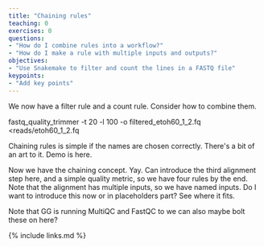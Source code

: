 ```yaml
---
title: "Chaining rules"
teaching: 0
exercises: 0
questions:
- "How do I combine rules into a workflow?"
- "How do I make a rule with multiple inputs and outputs?"
objectives:
- "Use Snakemake to filter and count the lines in a FASTQ file"
keypoints:
- "Add key points"
---
```


We now have a filter rule and a count rule. Consider how to combine them.

fastq_quality_trimmer -t 20 -l 100 -o filtered_etoh60_1_2.fq <reads/etoh60_1_2.fq

Chaining rules is simple if the names are chosen correctly. There's a bit of an art to it.
Demo is here.


Now we have the chaining concept. Yay. Can introduce the third alignment step here, and
a simple quality metric, so we have four rules by the end. Note that the alignment has multiple
inputs, so we have named inputs. Do I want to introduce this now or in placeholders part?
See where it fits.

Note that GG is running MultiQC and FastQC to we can also maybe bolt these on here?

{% include links.md %}

